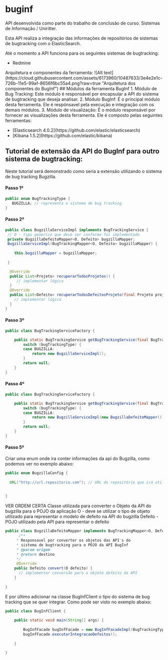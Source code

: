 # buginf
API desenvolvida como parte do trabalho de conclusão de curso. Sistemas de Informação / Uniritter.

Esta API realiza a integração das informações de repositórios de sistemas de bugtracking com o ElasticSearch. 

Até o momento a API funciona para os seguintes sistemas de bugtracking:
<ul>
<li>Redmine</li>
</ul>
Arquitetura e componentes da ferramenta: 
![Alt text](https://cloud.githubusercontent.com/assets/6173960/10487633/3e4e2e1c-726b-11e5-99af-8656f6bc55a4.png?raw=true "Arquitetura dos componentes do BugInf")
## Módulos da ferramenta BugInf
1. Módulo de Bug Tracking: Este módulo é responsável por encapsular a API do sistema de bugtracking que deseja analisar.
2. Módulo BugInf: É o principal módulo desta ferramenta. Ele é respónsavel pela execução e integração com os demais módulos.
3. Módulo de visualização: É o módulo responsável por fornecer as visualizações desta ferramenta. Ele é composto pelas seguintes ferramentas:
<ul>
<li>[Elasticsearch 4.0.2](https://github.com/elastic/elasticsearch)</li>
<li>[Kibana 1.5.2](https://github.com/elastic/kibana)</li>
</ul>



## Tutorial de extensão da API do BugInf para outro sistema de bugtracking:

Neste tutorial será demonstrado como seria a extensão utilizando o sistema de bug tracking Bugzilla.
#### Passo 1º
```JAVA
public enum BugTrackingType {
   BUGZILLA; // representa o sistema de bug tracking
} 
```
#### Passo 2º
```JAVA
public class BugzillaServiceImpl implements BugTrackingService {
 // O - tipo generico que deve ser conforme foi implementado 
 private BugzillaDefeitoMapper<O, Defeito> bugzillaMapper;
 BugzillaServiceImpl(BugTrackingMapper<O, Defeito> bugzillaMapper) {
	
	this.bugzillaMapper = bugzillaMapper;
	
 }

  @Override
  public List<Projeto> recuperarTodosProjetos() {
     // implementar lógica 
  }
  @Override
  public List<Defeito> recuperarTodosDefeitosProjeto(final Projeto projeto) {
    // implementar lógica
  }
} 
```
#### Passo 3º
```JAVA
public class BugTrackingServiceFactory {

  	public static BugTrackingService getBugTrackingService(final BugTrackingType bugTrackingType) {
		switch (bugTrackingType) {
		case BUGZILLA:
			return new BugzillaServiceImpl();
		}
		return null;
	}
} 
```
#### Passo 4º
```JAVA
public class BugTrackingServiceFactory {

  	public static BugTrackingService getBugTrackingService(final BugTrackingType bugTrackingType) {
		switch (bugTrackingType) {
		case BUGZILLA:
			return new BugzillaServiceImpl(new BugzillaDefeitoMapper());
		}
		return null;
	}
} 
```
#### Passo 5º
Criar uma enum onde ira conter informações da api do Bugzilla, como podemos ver no exemplo abaixo:
```JAVA
public enum BugzillaConfig {
  
  URL("http://url.repositorio.com"); // URL do repositório que irá utilizar.
  
  
} 
```

VER ORDEM CERTA
Classe utilizada para converter o Objeto da API do bugzilla para o POJO da aplicação
O - deve se utilizar o tipo de objeto utilizado para representar o modelo de defeito na API do bugzilla
Defeito - POJO utilizado pela API para representar o defeito
```JAVA
public class BugzillaDefeitoMapper implements BugTrackingMapper<O, Defeito> {
	  /**
	 * Responsavel por converter os objetos das API's do 
	 * sistema de bugtracking para o POJO da API BugInf
	 * @param origem
	 * @return destino
	 */
	 @Override
	public Defeito convert(O defeito) {
	  // implementar conversão para o objeto defeito da API
	}
  
} 
```


E por último adicionar na classe BugInfClient o tipo do sistema de bug tracking que se quer integrar. Como pode ser visto no exemplo abaixo:
```JAVA
public class BugInfClient {
	
	public static void main(String[] args) {
		
		BugInfFacade bugInfFacade = new BugInfFacadeImpl(BugTrackingType.BUGZILLA);
		bugInfFacade.executarIntegracaoDefeitos();
		
	}

}
```





